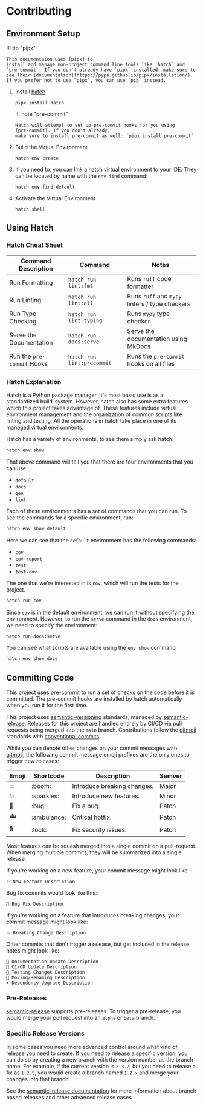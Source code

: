 # Contributing

## Environment Setup

!!! tip "pipx"

    This documentaion uses [pipx] to
    install and manage non-project command line tools like `hatch` and
    `pre-commit`. If you don't already have `pipx` installed, make sure to
    see their [documentation](https://pypa.github.io/pipx/installation/).
    If you prefer not to use `pipx`, you can use `pip` instead.

1.  Install [hatch](https://github.com/pypa/hatch)

    ```shell
    pipx install hatch
    ```

    !!! note "pre-commit"

        Hatch will attempt to set up pre-commit hooks for you using
        [pre-commit]. If you don't already,
        make sure to install pre-commit as well: `pipx install pre-commit`

2.  Build the Virtual Environment

    ```shell
    hatch env create
    ```

3.  If you need to, you can link a hatch virtual environment to your IDE.
    They can be located by name with the `env find` command:

    ```shell
    hatch env find default
    ```

4.  Activate the Virtual Environment

    ```shell
    hatch shell
    ```

## Using Hatch

### Hatch Cheat Sheet

| Command Description        | Command                    | Notes                                          |
| -------------------------- | -------------------------- | ---------------------------------------------- |
| Run Formatting             | `hatch run lint:fmt`       | Runs `ruff` code formatter                     |
| Run Linting                | `hatch run lint:all`       | Runs `ruff` and `mypy` linters / type checkers |
| Run Type Checking          | `hatch run lint:typing`    | Runs `mypy` type checker                       |
| Serve the Documentation    | `hatch run docs:serve`     | Serve the documentation using MkDocs           |
| Run the `pre-commit` Hooks | `hatch run lint:precommit` | Runs the `pre-commit` hooks on all files       |

### Hatch Explanation

Hatch is a Python package manager. It's most basic use is as a standardized build-system.
However, hatch also has some extra features which this project takes advantage of.
These features include virtual environment management and the organization of common
scripts like linting and testing. All the operations in hatch take place in one
of its managed virtual environments.

Hatch has a variety of environments, to see them simply ask hatch:

```bash exec="on" result="markdown" source="tabbed-left" tabs="hatch CLI|Output"
hatch env show
```

That above command will tell you that there are four environments that
you can use:

-   `default`
-   `docs`
-   `gen`
-   `lint`

Each of these environments has a set of commands that you can run.
To see the commands for a specific environment, run:

```bash exec="on" result="markdown" source="tabbed-left" tabs="hatch CLI|Output"
hatch env show default
```

Here we can see that the `default` environment has the following commands:

-   `cov`
-   `cov-report`
-   `test`
-   `test-cov`

The one that we're interested in is `cov`, which will run the tests
for the project.

```bash
hatch run cov
```

Since `cov` is in the default environment, we can run it without
specifying the environment. However, to run the `serve` command in the
`docs` environment, we need to specify the environment:

```bash
hatch run docs:serve
```

You can see what scripts are available using the `env show` command

```bash exec="on" result="markdown" source="tabbed-left" tabs="hatch CLI|Output"
hatch env show docs
```

## Committing Code

This project uses [pre-commit] to run a set of
checks on the code before it is committed. The pre-commit hooks are
installed by hatch automatically when you run it for the first time.

This project uses [semantic-versioning] standards, managed by [semantic-release].
Releases for this project are handled entirely by CI/CD via pull requests being
merged into the `main` branch. Contributions follow the [gitmoji] standards
with [conventional commits].

While you can denote other changes on your commit messages with [gitmoji], the following
commit message emoji prefixes are the only ones to trigger new releases:

| Emoji | Shortcode     | Description                 | Semver |
| ----- | ------------- | --------------------------- | ------ |
| 💥    | \:boom\:      | Introduce breaking changes. | Major  |
| ✨    | \:sparkles\:  | Introduce new features.     | Minor  |
| 🐛    | \:bug\:       | Fix a bug.                  | Patch  |
| 🚑    | \:ambulance\: | Critical hotfix.            | Patch  |
| 🔒    | \:lock\:      | Fix security issues.        | Patch  |

Most features can be squash merged into a single commit on a pull-request.
When merging multiple commits, they will be summarized into a single release.

If you're working on a new feature, your commit message might look like:

```text
✨ New Feature Description
```

Bug fix commits would look like this:

```text
🐛 Bug Fix Description
```

If you're working on a feature that introduces breaking changes, your
commit message might look like:

```text
💥 Breaking Change Description
```

Other commits that don't trigger a release, but get included in the
release notes might look like:

```text
📝 Documentation Update Description
👷 CI/CD Update Description
🧪 Testing Changes Description
🚚 Moving/Renaming Description
⬆️ Dependency Upgrade Description
```

### Pre-Releases

[semantic-release] supports pre-releases. To trigger a pre-release, you
would merge your pull request into an `alpha` or `beta` branch.

### Specific Release Versions

In some cases you need more advanced control around what kind of release you
need to create. If you need to release a specific version, you can do so by creating a
new branch with the version number as the branch name. For example, if the
current version is `2.3.2`, but you need to release a fix as `1.2.5`, you
would create a branch named `1.2.x` and merge your changes into that branch.

See the [semantic-release documentation] for more information about
branch based releases and other advanced release cases.

[pipx]: https://pypa.github.io/pipx/
[pre-commit]: https://pre-commit.com/
[gitmoji]: https://gitmoji.dev/
[conventional commits]: https://www.conventionalcommits.org/en/v1.0.0/
[semantic-release]: https://github.com/semantic-release/semantic-release
[semantic-versioning]: https://semver.org/
[semantic-release documentation]: https://semantic-release.gitbook.io/semantic-release/usage/configuration#branches
